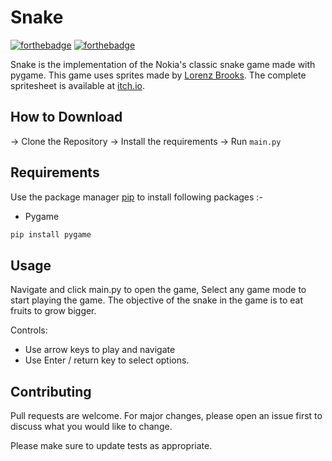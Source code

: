 # Snake

[![forthebadge](https://forthebadge.com/images/badges/built-with-love.svg)](https://aenoshrajora79.netlify.com)
[![forthebadge](https://forthebadge.com/images/badges/built-with-swag.svg)](https://python.com)

Snake is the implementation of the Nokia's classic snake game made with pygame. This game uses sprites made by [Lorenz Brooks](https://github.com/CnL26). The complete spritesheet is available at [itch.io](https://cnl26.itch.io/lorenzos-snake-game-assets).

<!-- <p align='center'>
	<img src='app.png' width=200 height=300>
</p>
 -->
## How to Download

-> Clone the Repository
-> Install the requirements
-> Run ```main.py```

## Requirements

Use the package manager [pip](https://pip.pypa.io/en/stable/) to install following packages :-
* Pygame

```bash
pip install pygame
```

## Usage

Navigate and click main.py to open the game, Select any game mode to start playing the game. The objective of the snake in the game is to eat fruits to grow bigger.

Controls:
* Use arrow keys to play and navigate
* Use Enter / return key to select options.

## Contributing

Pull requests are welcome. For major changes, please open an issue first to discuss what you would like to change.

Please make sure to update tests as appropriate.
